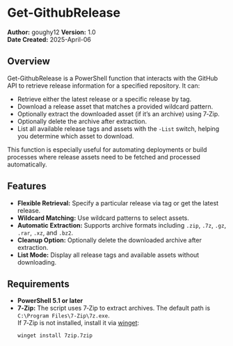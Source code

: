 # Get-GithubRelease

**Author:** goughy12 
**Version:** 1.0  
**Date Created:** 2025-April-06

## Overview

Get-GithubRelease is a PowerShell function that interacts with the GitHub API to retrieve release information for a specified repository. It can:

- Retrieve either the latest release or a specific release by tag.
- Download a release asset that matches a provided wildcard pattern.
- Optionally extract the downloaded asset (if it’s an archive) using 7‑Zip.
- Optionally delete the archive after extraction.
- List all available release tags and assets with the `-List` switch, helping you determine which asset to download.

This function is especially useful for automating deployments or build processes where release assets need to be fetched and processed automatically.

## Features

- **Flexible Retrieval:** Specify a particular release via tag or get the latest release.
- **Wildcard Matching:** Use wildcard patterns to select assets.
- **Automatic Extraction:** Supports archive formats including `.zip`, `.7z`, `.gz`, `.rar`, `.xz`, and `.bz2`.
- **Cleanup Option:** Optionally delete the downloaded archive after extraction.
- **List Mode:** Display all release tags and available assets without downloading.

## Requirements

- **PowerShell 5.1 or later**
- **7‑Zip:** The script uses 7‑Zip to extract archives. The default path is `C:\Program Files\7-Zip\7z.exe`.  
  If 7‑Zip is not installed, install it via [winget](https://github.com/microsoft/winget-cli):
  ```bash
  winget install 7zip.7zip

